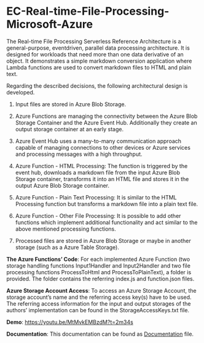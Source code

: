 # EC-Real-time-File-Processing-Microsoft-Azure
The Real-time File Processing Serverless Reference Architecture is a general-purpose, eventdriven,
parallel data processing architecture. It is designed for workloads that need more than one
data derivative of an object. It demonstrates a simple markdown conversion application where Lambda
functions are used to convert markdown files to HTML and plain text.

Regarding the described decisions, the following architectural design is developed.

1. Input files are stored in Azure Blob Storage.

2. Azure Functions are managing the connectivity between the Azure Blob Storage Container and the Azure Event Hub. Additionally they create an output storage container at an early stage.

3. Azure Event Hub uses a many-to-many communication approach capable of managing connections to other devices or Azure services and processing messages with a high throughput.

4. Azure Function - HTML Processing: The function is triggered by the event hub, downloads a markdown file from the input Azure Blob Storage container, transforms it into an HTML file and stores it in the output Azure Blob Storage container.

5. Azure Function - Plain Text Processing: It is similar to the HTML Processing function but transforms a markdown file into a plain text file.

6. Azure Function - Other File Processing: It is possible to add other functions which implement additional functionality and act similar to the above mentioned processing functions.

7. Processed files are stored in Azure Blob Storage or maybe in another storage (such as a Azure Table Storage).

**The Azure Functions’ Code**: For each implemented Azure Function (two storage handling functions Input1Handler and Input2Handler and two file processing functions ProcessToHtml and ProcessToPlainText), a folder is provided. The folder contains the referring index.js and function.json files.

**Azure Storage Account Access**: To access an Azure Storage Account, the storage account’s name and the referring access key(s) have to be used. The referring access information for the input and output storages of the authors’ implementation can be found in the StorageAccessKeys.txt file.

**Demo**: https://youtu.be/MtMvkEMBzdM?t=2m34s

**Documentation**: This documentation can be found as [Documentation](../master/Documentation.pdf) file.
